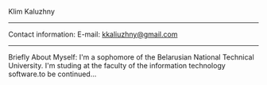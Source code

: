 Klim Kaluzhny
******
Contact information:
E-mail: kkaliuzhny@gmail.com
******
Briefly About Myself:
I'm a sophomore of the Belarusian National Technical University. I'm studing at the faculty of the information technology software.to be continued...
